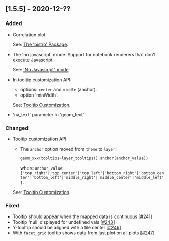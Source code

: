 ## [1.5.5] - 2020-12-??

### Added
 - Correlation plot.
    
    See: [The 'bistro' Package](https://github.com/JetBrains/lets-plot/blob/master/README_PYTHON.md#the-bistro-package).

 - The 'no javascript' mode.
   Support for notebook renderers that don't execute Javascript.
   
   See: ['No Javascript' mode](https://github.com/JetBrains/lets-plot/blob/master/README_PYTHON.md#no-javascript-mode)
 
 - In tooltip customization API:
    - options: `center` and `middle` (anchor).
    - option 'minWidth'.
    
    See: [Tooltip Customization](https://github.com/JetBrains/lets-plot/blob/master/docs/tooltips.md).
    
 - 'na_text' parameter in 'geom_text'

### Changed
 - Tooltip customization API:
    - The `anchor` option moved from `theme` to `layer`:
      ```python                                                     
      geom_xxx(tooltips=layer_tooltips().anchor(anchor_value))
      ```
         where `anchor_value`: 
         `['top_right'|'top_center'|'top_left'|'bottom_right'|'bottom_center'|'bottom_left'|'middle_right'|'middle_center'|'middle_left']`.

    See: [Tooltip Customization](https://github.com/JetBrains/lets-plot/blob/master/docs/tooltips.md).
 
### Fixed
 - Tooltip should appear when the mapped data is continuous [[#241](https://github.com/JetBrains/lets-plot/issues/241)]
 - Tooltip 'null' displayed for undefined vals [[#243](https://github.com/JetBrains/lets-plot/issues/243)]
 - Y-tooltip should be aligned with a tile center [[#246](https://github.com/JetBrains/lets-plot/issues/246)]
 - With `facet_grid` tooltip shows data from last plot on all plots [[#247](https://github.com/JetBrains/lets-plot/issues/247)]